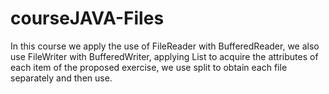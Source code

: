 # courseJAVA-Files

In this course we apply the use of FileReader with BufferedReader, we also use FileWriter with BufferedWriter, applying List to acquire the attributes of each item of the proposed exercise, we use split to obtain each file separately and then use.
